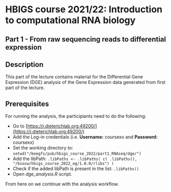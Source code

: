 # HBIGS course 2021/22: Introduction to computational RNA biology
## Part 1 - From raw sequencing reads to differential expression

## Description

This part of the lecture contains material for the Differential Gene Expression (DGE) analysis of the Gene Expression data generated from first part of the lecture.

## Prerequisites
For running the analysis, the participiants need to do the following:

* Go to [https://r.dieterichlab.org:49200/](https://r.dieterichlab.org:49200/)
* Add the Log-in credentials (i.e. **Username:** coursexx and **Password:** coursexx)
* Set the working directory to: ```setwd("/beegfs/pub/hbigs_course_2022/part1_RNAseq/dge/")```
* Add the libPath: ```.libPaths <- .libPaths( c( .libPaths(), "/biosw/hbigs_course_2022_eg/1.0.0/rlibs") )```
* Check if the added libPath is present in the list: ```.libPaths()```
* Open *dge_analysis.R* script.

From here on we continue with the analysis workflow.
